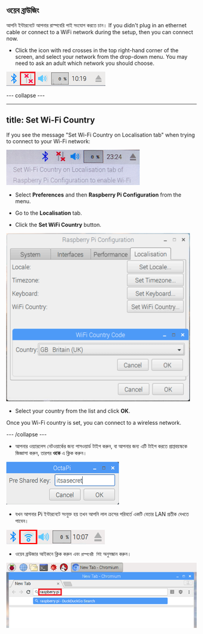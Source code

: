 ## ওয়েব ব্রাউজিং

আপনি ইন্টারনেটে আপনার রাস্পবেরি পাই সংযোগ করতে চান। If you didn't plug in an ethernet cable or connect to a WiFi network during the setup, then you can connect now.

+ Click the icon with red crosses in the top right-hand corner of the screen, and select your network from the drop-down menu. You may need to ask an adult which network you should choose.

![No wifi](images/no-wifi.png)

\--- collapse \---

* * *

## title: Set Wi-Fi Country

If you see the message "Set Wi-Fi Country on Localisation tab" when trying to connect to your Wi-Fi network:

![set wifi country](images/pi-set-wifi-country.png)

+ Select **Preferences** and then **Raspberry Pi Configuration** from the menu.

+ Go to the **Localisation** tab.

+ Click the **Set WiFi Country** button.

![select wifi country](images/pi-select-wifi-country.png)

+ Select your country from the list and click **OK**.

Once you Wi-Fi country is set, you can connect to a wireless network.

\--- /collapse \---

+ আপনার ওয়্যারলেস নেটওয়ার্কের জন্য পাসওয়ার্ড টাইপ করুন, বা আপনার জন্য এটি টাইপ করতে প্রাপ্তবয়স্ককে জিজ্ঞাসা করুন, তারপর **ওকে** এ ক্লিক করুন।

![Type in password](images/type-password.png)

+ যখন আপনার Pi ইন্টারনেটে সংযুক্ত হয় তখন আপনি লাল ক্রসের পরিবর্তে একটি বেতার LAN প্রতীক দেখতে পাবেন।

![screenshot](images/pi-wifi.png)

+ ওয়েব ব্রাউজার আইকনে ক্লিক করুন এবং `রাস্পবেরী পিই` অনুসন্ধান করুন।

![screenshot](images/pi-browser.png)